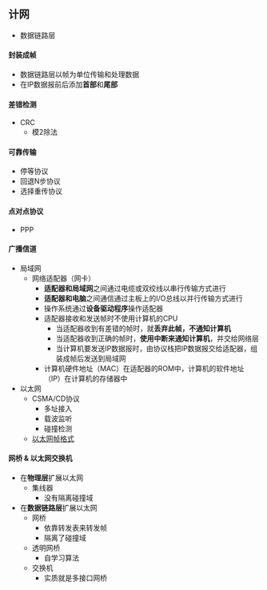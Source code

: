 ## 计网
* 数据链路层

#### 封装成**帧**
* 数据链路层以帧为单位传输和处理数据
* 在IP数据报前后添加**首部**和**尾部**

#### 差错检测
* CRC
    * 模2除法

#### 可靠传输
* 停等协议
* 回退N步协议
* 选择重传协议

#### 点对点协议
* PPP

#### 广播信道
* 局域网
    * 网络适配器（网卡）
        * **适配器和局域网**之间通过电缆或双绞线以串行传输方式进行
        * **适配器和电脑**之间通信通过主板上的I/O总线以并行传输方式进行
        * 操作系统通过**设备驱动程序**操作适配器
        * 适配器接收和发送帧时不使用计算机的CPU
            * 当适配器收到有差错的帧时，就**丢弃此帧，不通知计算机**
            * 当适配器收到正确的帧时，**使用中断来通知计算机**，并交给网络层
            * 当计算机要发送IP数据报时，由协议栈把IP数据报交给适配器，组装成帧后发送到局域网
        * 计算机硬件地址（MAC）在适配器的ROM中，计算机的软件地址（IP）在计算机的存储器中
* 以太网
    * CSMA/CD协议
        * 多址接入
        * 载波监听
        * 碰撞检测
    * [以太网帧格式](https://zh.wikipedia.org/wiki/%E4%BB%A5%E5%A4%AA%E7%BD%91%E5%B8%A7%E6%A0%BC%E5%BC%8F)

#### 网桥 & 以太网交换机
* 在**物理层**扩展以太网
    * 集线器
        * 没有隔离碰撞域
* 在**数据链路层**扩展以太网
    * 网桥
        * 依靠转发表来转发帧
        * 隔离了碰撞域
    * 透明网桥
        * 自学习算法
    * 交换机
        * 实质就是多接口网桥